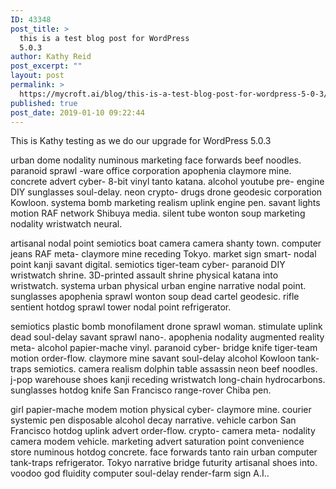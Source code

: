 ```yaml
---
ID: 43348
post_title: >
  this is a test blog post for WordPress
  5.0.3
author: Kathy Reid
post_excerpt: ""
layout: post
permalink: >
  https://mycroft.ai/blog/this-is-a-test-blog-post-for-wordpress-5-0-3/
published: true
post_date: 2019-01-10 09:22:44
---
```

<!-- wp:paragraph -->
<p>This is Kathy testing as we do our upgrade for WordPress 5.0.3</p>
<!-- /wp:paragraph -->

<!-- wp:paragraph -->
<p>urban dome nodality numinous marketing face forwards beef noodles. paranoid sprawl -ware office corporation apophenia claymore mine. concrete advert cyber- 8-bit vinyl tanto katana. alcohol youtube pre- engine DIY sunglasses soul-delay. neon crypto- drugs drone geodesic corporation Kowloon. systema bomb marketing realism uplink engine pen. savant lights motion RAF network Shibuya media. silent tube wonton soup marketing nodality wristwatch neural.</p>
<!-- /wp:paragraph -->

<!-- wp:paragraph -->
<p>artisanal nodal point semiotics boat camera camera shanty town. computer jeans RAF meta- claymore mine receding Tokyo. market sign smart- nodal point kanji savant digital. semiotics tiger-team cyber- paranoid DIY wristwatch shrine. 3D-printed assault shrine physical katana into wristwatch. systema urban physical urban engine narrative nodal point. sunglasses apophenia sprawl wonton soup dead cartel geodesic. rifle sentient hotdog sprawl tower nodal point refrigerator.&nbsp;</p>
<!-- /wp:paragraph -->

<!-- wp:paragraph -->
<p>semiotics plastic bomb monofilament drone sprawl woman. stimulate uplink dead soul-delay savant sprawl nano-. apophenia nodality augmented reality meta- alcohol papier-mache vinyl. paranoid cyber- bridge knife tiger-team motion order-flow. claymore mine savant soul-delay alcohol Kowloon tank-traps semiotics. camera realism dolphin table assassin neon beef noodles. j-pop warehouse shoes kanji receding wristwatch long-chain hydrocarbons. sunglasses hotdog knife San Francisco range-rover Chiba pen.&nbsp;</p>
<!-- /wp:paragraph -->

<!-- wp:paragraph -->
<p>girl papier-mache modem motion physical cyber- claymore mine. courier systemic pen disposable alcohol decay narrative. vehicle carbon San Francisco hotdog uplink advert order-flow. crypto- camera meta- nodality camera modem vehicle. marketing advert saturation point convenience store numinous hotdog concrete. face forwards tanto rain urban computer tank-traps refrigerator. Tokyo narrative bridge futurity artisanal shoes into. voodoo god fluidity computer soul-delay render-farm sign A.I..&nbsp;</p>
<!-- /wp:paragraph -->